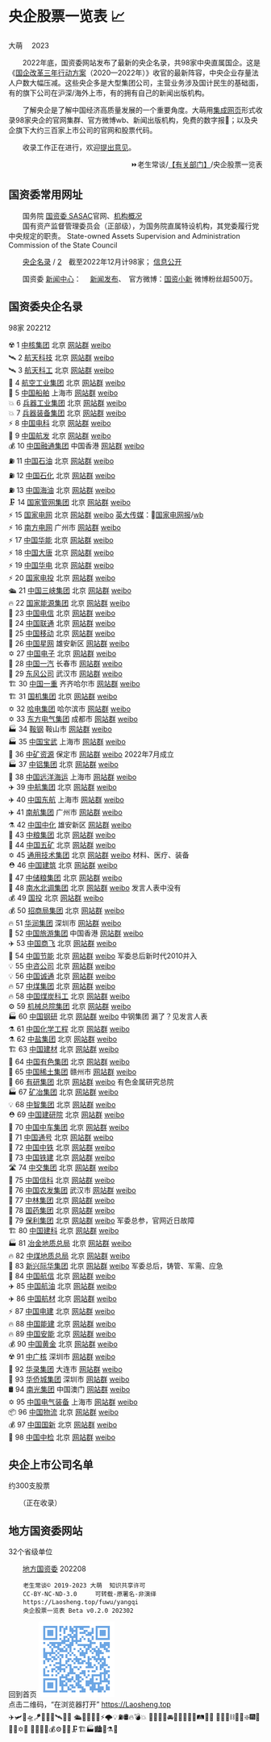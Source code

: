 ﻿央企股票一览表 📈
=================
大萌　	2023

<base target="_blank">

　　2022年底，国资委网站发布了最新的央企名录，共98家中央直属国企。这是《[国企改革三年行动方案](http://www.sasac.gov.cn/n4470048/n13461446/n15390485/)（2020—2022年）》收官的最新阵容，中央企业存量法人户数大幅压减。这些央企多是大型集团公司，主营业务涉及国计民生的基础面，有的旗下公司在沪深/海外上市，有的拥有自己的新闻出版机构。

　　了解央企是了解中国经济高质量发展的一个重要角度。大萌用[集成网页](https://diamonwoo.github.io/LSIP)形式收录98家央企的官网集群、官方微博wb、新闻出版机构，免费的数字报📰；以及央企旗下大约三百家上市公司的官网和股票代码。

　　收录工作正在进行，欢迎[提出意见](https://xoyondo.com/mb/yY8PqZMjKUgdcpn)。

<div align="right">
⏩老生常谈/<a href="https://Laosheng.top/fuwu" target="_top">【有关部门】</a>/央企股票一览表
</div>


国资委常用网址
--------------

　　国务院 [国资委 SASAC](http://www.sasac.gov.cn)官网、[机构概况](http://www.sasac.gov.cn/n2588020/index.html)  
　　国有资产监督管理委员会（正部级），为国务院直属特设机构，其党委履行党中央规定的职责。
	State-owned Assets Supervision and Administration Commission of the State Council

　　[央企名录](http://www.sasac.gov.cn/n4422011/n14158800/n14158998/c14159097/content.html) / [2](http://www.sasac.gov.cn/n2588035/n2641579/n2641645/)　截至2022年12月计98家；
	[信息公开](http://xxgk.sasac.gov.cn:8080/gdnps/pc/index.jsp)

　　国资委 [新闻中心](http://www.sasac.gov.cn/n2588020/n2877938/n2879597/)：
　[新闻发布](http://www.sasac.gov.cn/n2588025/)、　官方微博：[国资小新](https://weibo.com/guozixiaoxin) 微博粉丝超500万。


国资委央企名录
--------------
98家	202212


☢️	1 [中核集团](http://www.cnnc.com.cn "中国核工业集团有限公司")	北京	[网站群](http://www.cnnc.com.cn/cnnc/xxgk/gkml/qyjbxx/cydw55/index.html)	[weibo](https://weibo.com/cnnc#中核集团)		  
🛰	2 [航天科技](http://www.spacechina.com "中国航天科技集团有限公司")	北京	[网站群](http://www.spacechina.com)	[weibo](https://weibo.com/n/中国航天科技集团)		  
🛰	3 [航天科工](http://www.casic.com.cn "中国航天科工集团有限公司")	北京	[网站群](http://www.casic.com.cn)	[weibo](https://weibo.com/n/中国航天科工)		  
🚀	4 [航空工业集团](http://www.avic.com.cn "中国航空工业集团有限公司")	北京	[网站群](http://www.avic.com.cn)	[weibo](https://weibo.com/n/航空工业)		  
🚢	5 [中国船舶](http://www.csic.com.cn "中国船舶集团有限公司")	上海市	[网站群](http://www.csic.com.cn/n11/)	[weibo](https://weibo.com/n/中国船舶)		  
💥	6 [兵器工业集团](http://www.norincogroup.com.cn "中国兵器工业集团有限公司")	北京	[网站群](http://www.norincogroup.com.cn)	[weibo](https://weibo.com/n/兵工之声)		  
💥	7 [兵器装备集团](http://www.csgc.com.cn "中国兵器装备集团有限公司")	北京	[网站群](http://www.csgc.com.cn)	[weibo](https://weibo.com/n/中国兵器装备集团)		  
⚡	8 [中国电科](http://www.cetc.com.cn "中国电子科技集团有限公司")	北京	[网站群](http://www.cetc.com.cn)	[weibo](https://weibo.com/n/中国电科)		  
🚀	9 [中国航发](http://www.aecc.cn "中国航空发动机集团有限公司")	北京	[网站群](http://www.aecc.cn)	[weibo](https://weibo.com)		  
💰	10 [中国融通集团](https://www.crtamg.com.cn "中国融通资产管理集团有限公司")	中国香港	[网站群](https://www.crtamg.com.cn)	[weibo](https://weibo.com)		  
⛽	11 [中国石油](http://www.cnpc.com.cn "中国石油天然气集团有限公司")	北京	[网站群](http://www.cnpc.com.cn)	[weibo](https://weibo.com/n/中国石油)		  
⛽	12 [中国石化](http://www.sinopecgroup.com "中国石油化工集团有限公司")	北京	[网站群](http://www.sinopecgroup.com)	[weibo](https://weibo.com/n/中国石化)		  
⛽	13 [中国海油](http://www.cnooc.com.cn "中国海洋石油集团有限公司")	北京	[网站群](http://www.cnooc.com.cn)	[weibo](https://weibo.com/n/图说海油)		  
🗜️	14 [国家管网集团](http://www.pipechina.com.cn "国家石油天然气管网集团有限公司")	北京	[网站群](http://www.pipechina.com.cn)	[weibo](https://weibo.com)		  
⚡	15 [国家电网](http://www.sgcc.com.cn "国家电网有限公司")	北京	[网站群](http://www.sgcc.com.cn/html/sgcc_main/col2017012538/column_2017012538_1.shtml)	[weibo](https://weibo.com/n/国家电网?电网头条)	[英大传媒](http://www.indaa.com.cn)：📰[国家电网报](https://epaper.sgcctop.com/)/[wb](https://weibo.com/stategridnews)	  
⚡	16 [南方电网](http://www.csg.cn "中国南方电网有限责任公司")	广州市	[网站群](http://www.csg.cn)	[weibo](https://weibo.com/n/南网50Hz)		  
⚡	17 [中国华能](http://www.chng.com.cn "中国华能集团有限公司")	北京	[网站群](http://www.chng.com.cn)	[weibo](https://weibo.com/n/中国华能)		  
⚡	18 [中国大唐](http://www.china-cdt.com "中国大唐集团有限公司")	北京	[网站群](http://www.china-cdt.com)	[weibo](https://weibo.com/n/美丽大唐)		  
⚡	19 [中国华电](http://www.chd.com.cn "中国华电集团有限公司")	北京	[网站群](http://www.chd.com.cn)	[weibo](https://weibo.com/n/中国华电)		  
⚡	20 [国家电投](http://www.spic.com.cn "国家电力投资集团有限公司")	北京	[网站群](http://www.spic.com.cn)	[weibo](https://weibo.com/n/国家电投)		  
🛳	21 [中国三峡集团](http://www.ctg.com.cn "中国长江三峡集团有限公司")	北京	[网站群](http://www.ctg.com.cn)	[weibo](https://weibo.com/n/中国三峡集团)		  
🔥	22 [国家能源集团](http://www.ceic.com "国家能源投资集团有限责任公司")	北京	[网站群](http://www.ceic.com)	[weibo](https://weibo.com/n/国家能源集团之声)		  
📶	23 [中国电信](http://www.chinatelecom.com.cn "中国电信集团有限公司")	北京	[网站群](http://www.chinatelecom.com.cn)	[weibo](https://weibo.com/n/中国电信)		  
📶	24 [中国联通](http://www.chinaunicom.com.cn "中国联合网络通信集团有限公司")	北京	[网站群](http://www.chinaunicom.com.cn)	[weibo](https://weibo.com/n/中国联通)		  
📶	25 [中国移动](http://www.10086.cn "中国移动通信集团有限公司")	北京	[网站群](http://www.10086.cn)	[weibo](https://weibo.com/n/中国移动)		  
📶	26 [中国星网]( "中国卫星网络集团有限公司")	雄安新区	[网站群]()	[weibo](https://weibo.com)		  
✡	27 [中国电子](http://www.cec.com.cn "中国电子信息产业集团有限公司")	北京	[网站群](http://www.cec.com.cn)	[weibo](https://weibo.com/n/CEC中国电子)		  
🚚	28 [中国一汽](http://www.faw.com.cn "中国第一汽车集团有限公司")	长春市	[网站群](http://www.faw.com.cn)	[weibo](https://weibo.com/n/中国一汽)		  
🚚	29 [东风公司](http://www.dfmc.com.cn "东风汽车集团有限公司")	武汉市	[网站群](http://www.dfmc.com.cn)	[weibo](https://weibo.com/n/东风汽车)		  
🏗	30 [中国一重](http://www.cfhi.com "中国一重集团有限公司")	齐齐哈尔市	[网站群](http://www.cfhi.com)	[weibo](https://weibo.com)		  
🏗	31 [国机集团](http://www.sinomach.com.cn "中国机械工业集团有限公司")	北京	[网站群](http://www.sinomach.com.cn)	[weibo](https://weibo.com/n/中机建设集团)		  
✡	32 [哈电集团](http://www.harbin-electric.com "哈尔滨电气集团有限公司")	哈尔滨市	[网站群](http://www.harbin-electric.com)	[weibo](https://weibo.com)		  
✡	33 [东方电气集团](http://www.dongfang.com "中国东方电气集团有限公司")	成都市	[网站群](http://www.dongfang.com)	[weibo](https://weibo.com/n/东方电气)		  
🏭	34 [鞍钢](http://www.ansteel.cn "鞍钢集团有限公司")	鞍山市	[网站群](http://www.ansteel.cn)	[weibo](https://weibo.com/n/鞍钢集团)		  
🏭	35 [中国宝武](http://www.baowugroup.com "中国宝武钢铁集团有限公司")	上海市	[网站群](http://www.baowugroup.com)	[weibo](https://weibo.com/n/友爱的宝武)		  
🧲	36 [中矿资源]( "中国矿产资源集团有限公司")	保定市	[网站群]()	[weibo](https://weibo.com)	2022年7月成立	  
🏭	37 [中铝集团](https://www.chinalco.com.cn "中国铝业集团有限公司")	北京	[网站群](https://www.chinalco.com.cn)	[weibo](https://weibo.com)		  
🚢	38 [中国远洋海运](http://www.coscoshipping.com "中国远洋海运集团有限公司")	上海市	[网站群](http://www.coscoshipping.com)	[weibo](https://weibo.com/n/中国远洋海运杂志社)		  
✈️	39 [中航集团](http://www.airchinagroup.com "中国航空集团有限公司")	北京	[网站群](http://www.airchinagroup.com)	[weibo](https://weibo.com/n/中国国际航空)		  
✈️	40 [中国东航](http://www.ceair.com "中国东方航空集团有限公司")	上海市	[网站群](http://www.ceair.com)	[weibo](https://weibo.com/n/中国东方航空)		  
✈️	41 [南航集团](http://www.csair.cn "中国南方航空集团有限公司")	广州市	[网站群](http://www.csair.cn)	[weibo](https://weibo.com/n/中国南方航空)		  
⚗️	42 [中国中化](http://www.sinochem.com "中国中化控股有限责任公司")	雄安新区	[网站群](http://www.sinochem.com)	[weibo](https://weibo.com/n/中国中化)		  
🌾	43 [中粮集团](http://www.cofco.com "中粮集团有限公司")	北京	[网站群](http://www.cofco.com)	[weibo](https://weibo.com/n/中粮COFCO)		  
🧲	44 [中国五矿](http://www.minmetals.com.cn "中国五矿集团有限公司")	北京	[网站群](http://www.minmetals.com.cn)	[weibo](https://weibo.com/n/中国五矿)		  
✡	45 [通用技术集团](http://www.gt.cn "中国通用技术（集团）控股有限责任公司")	北京	[网站群](http://www.gt.cn/hxzy/)	[weibo](https://weibo.com/n/通用技术)	材料、医疗、装备	  
⛑️	46 [中国建筑](http://www.cscec.com "中国建筑集团有限公司")	北京	[网站群](http://www.cscec.com)	[weibo](https://weibo.com/n/中国建筑)		  
🌾	47 [中储粮集团](http://www.sinograin.com.cn "中国储备粮管理集团有限公司")	北京	[网站群](http://www.sinograin.com.cn)	[weibo](https://weibo.com/n/中储粮集团)		  
🌊	48 [南水北调集团](http://www.csnwd.com.cn "中国南水北调集团有限公司")	北京	[网站群](http://www.csnwd.com.cn)	[weibo](https://weibo.com)	发言人表中没有	  
💰	49 [国投](http://www.sdic.com.cn "国家开发投资集团有限公司")	北京	[网站群](http://www.sdic.com.cn)	[weibo](https://weibo.com/n/国投集团)		  
💰	50 [招商局集团](http://www.cmhk.com "招商局集团有限公司")	北京	[网站群](http://www.cmhk.com)	[weibo](https://weibo.com)		  
🔥	51 [华润集团](http://www.crc.com.hk "华润（集团）有限公司")	深圳市	[网站群](http://www.crc.com.hk)	[weibo](https://weibo.com)		  
🎠	52 [中国旅游集团](https://www.ctg.cn "中国旅游集团有限公司／香港中旅(集团)有限公司")	中国香港	[网站群](https://www.ctg.cn)	[weibo](https://weibo.com)		  
✈️	53 [中国商飞](http://www.comac.cc "中国商用飞机有限责任公司")	北京	[网站群](http://www.comac.cc)	[weibo](https://weibo.com/n/中国商飞)		  
👥	54 [中国节能](http://www.cecep.cn "中国节能环保集团有限公司")	北京	[网站群](http://www.cecep.cn)	[weibo](https://weibo.com)	军委总后新时代2010并入	  
💡	55 [中咨公司](http://www.ciecc.com.cn "中国国际工程咨询有限公司")	北京	[网站群](http://www.ciecc.com.cn)	[weibo](https://weibo.com)		  
💡	56 [中国诚通](http://www.cctgroup.com.cn "中国诚通控股集团有限公司")	北京	[网站群](http://www.cctgroup.com.cn)	[weibo](https://weibo.com/n/中国诚通)		  
🔥	57 [中煤集团](http://www.chinacoal.com "中国中煤能源集团有限公司")	北京	[网站群](http://www.chinacoal.com)	[weibo](https://weibo.com)		  
🔥	58 [中国煤炭科工](http://www.ccteg.cn "中国煤炭科工集团有限公司")	北京	[网站群](http://www.ccteg.cn)	[weibo](https://weibo.com/n/中国煤炭科工集团)		  
⚙	59 [机械总院集团](http://www.cam.com.cn "中国机械科学研究总院集团有限公司")	北京	[网站群](http://www.cam.com.cn)	[weibo](https://weibo.com)		  
🏭	60 [中国钢研](http://www.cisri.com.cn "中国钢研科技集团有限公司")	北京	[网站群](http://www.cisri.com.cn)	[weibo](https://weibo.com/n/中国钢研)	中钢集团 漏了？见发言人表	  
⚗️	61 [中国化学工程](http://www.cncec.cn "中国化学工程集团有限公司")	北京	[网站群](http://www.cncec.cn)	[weibo](https://weibo.com/n/中国化学)		  
⚗️	62 [中盐集团](http://www.chinasalt.com.cn "中国盐业集团有限公司")	北京	[网站群](http://www.chinasalt.com.cn)	[weibo](https://weibo.com/n/中国盐业总公司)		  
🏗	63 [中国建材](http://www.cnbm.com.cn "中国建材集团有限公司")	北京	[网站群](http://www.cnbm.com.cn)	[weibo](https://weibo.com)		  
🧲	64 [中国有色集团](http://www.cnmc.com.cn "中国有色矿业集团有限公司")	北京	[网站群](http://www.cnmc.com.cn)	[weibo](https://weibo.com)		  
🧲	65 [中国稀土集团](https://www.regcc.cn "中国稀土集团有限公司")	赣州市	[网站群](https://www.regcc.cn)	[weibo](https://weibo.com)		  
🧲	66 [有研集团](http://www.grinm.com "中国有研科技集团有限公司")	北京	[网站群](http://www.grinm.com)	[weibo](https://weibo.com)	有色金属研究总院	  
🏭	67 [矿冶集团](http://www.bgrimm.com "矿冶科技集团有限公司")	北京	[网站群](http://www.bgrimm.com)	[weibo](https://weibo.com)		  
💡	68 [中智集团](http://www.ciic.com.cn "中国国际技术智力合作集团有限公司")	北京	[网站群](http://www.ciic.com.cn)	[weibo](https://weibo.com/n/中智集团)		  
⛑️	69 [中国建研院](http://www.cabr.com.cn "中国建筑科学研究院有限公司")	北京	[网站群](http://www.cabr.com.cn)	[weibo](https://weibo.com/n/中国建研院)		  
🚉	70 [中国中车集团](http://www.crrcgc.cc "中国中车集团有限公司")	北京	[网站群](http://www.crrcgc.cc)	[weibo](https://weibo.com/n/中国中车)		  
🚉	71 [中国通号](http://www.crsc.cn "中国铁路通信信号集团有限公司")	北京	[网站群](http://www.crsc.cn)	[weibo](https://weibo.com)		  
🚉	72 [中国中铁](http://www.crecg.com "中国铁路工程集团有限公司")	北京	[网站群](http://www.crecg.com)	[weibo](https://weibo.com/n/中国中铁)		  
🚉	73 [中国铁建](http://www.crcc.cn "中国铁道建筑集团有限公司")	北京	[网站群](http://www.crcc.cn)	[weibo](https://weibo.com/n/中国铁建)		  
🛣️	74 [中交集团](http://www.ccccltd.cn "中国交通建设集团有限公司")	北京	[网站群](http://www.ccccltd.cn)	[weibo](https://weibo.com/n/中国交建)		  
📶	75 [中国信科](http://www.cict.com "中国信息通信科技集团有限公司")	北京	[网站群](http://www.cict.com)	[weibo](https://weibo.com/n/信科视界)		  
🌾	76 [中国农发集团](http://www.cnadc.com.cn "中国农业发展集团有限公司")	武汉市	[网站群](http://www.cnadc.com.cn)	[weibo](https://weibo.com)		  
🌲	77 [中林集团](http://www.cfgc.cn "中国林业集团有限公司")	北京	[网站群](http://www.cfgc.cn)	[weibo](https://weibo.com/n/中林集团)		  
💊	78 [国药集团](http://www.sinopharm.com "中国医药集团有限公司")	北京	[网站群](http://www.sinopharm.com)	[weibo](https://weibo.com)		  
👥	79 [保利集团](https://www.poly.com.cn "中国保利集团有限公司")	北京	[网站群](https://www.poly.com.cn)	[weibo](https://weibo.com)	军委总参，官网近日故障	  
🏗	80 [中国建科](http://www.cadreg.com.cn "中国建设科技有限公司")	北京	[网站群](http://www.cadreg.com.cn)	[weibo](https://weibo.com)		  
🏭	81 [冶金地质总局](http://www.cmgb.com.cn "中国冶金地质总局")	北京	[网站群](http://www.cmgb.com.cn)	[weibo](https://weibo.com)		  
🔥	82 [中煤地质总局](http://www.ccgc.cn "中国煤炭地质总局")	北京	[网站群](http://www.ccgc.cn)	[weibo](https://weibo.com/n/中国煤炭地质总局)		  
👥	83 [新兴际华集团](http://www.xxcig.com "新兴际华集团有限公司")	北京	[网站群](http://www.xxcig.com/web/jtwq/jtzz/index.shtml)	[weibo](https://weibo.com/n/新兴际华集团)	军委总后，铸管、军需、应急	  
📶	84 [中国航信](http://www.travelsky.cn "中国民航信息集团有限公司")	北京	[网站群](http://www.travelsky.cn)	[weibo](https://weibo.com/n/中国航信工会)		  
✈️	85 [中国航油](http://www.cnaf.com "中国航空油料集团有限公司")	北京	[网站群](http://www.cnaf.com)	[weibo](https://weibo.com/n/中国航油)		  
✈️	86 [中国航材](http://www.casc.com.cn "中国航空器材集团有限公司")	北京	[网站群](http://www.casc.com.cn)	[weibo](https://weibo.com)		  
⚡	87 [中国电建](http://www.powerchina.cn "中国电力建设集团有限公司")	北京	[网站群](http://www.powerchina.cn)	[weibo](https://weibo.com/n/电建微言)		  
🔥	88 [中国能建](http://www.ceec.net.cn "中国能源建设集团有限公司")	北京	[网站群](http://www.ceec.net.cn)	[weibo](https://weibo.com/n/中国能建)		  
🔥	89 [中国安能](https://www.china-an.cn "中国安能建设集团有限公司")	北京	[网站群](https://www.china-an.cn)	[weibo](https://weibo.com)		  
💰	90 [中国黄金](http://www.chinagoldgroup.com "中国黄金集团有限公司")	北京	[网站群](http://www.chinagoldgroup.com)	[weibo](https://weibo.com/n/中国黄金ChinaGold)		  
☢️	91 [中广核](http://www.cgnpc.com.cn "中国广核集团有限公司")	深圳市	[网站群](http://www.cgnpc.com.cn)	[weibo](https://weibo.com/n/中国广核集团)		  
📼	92 [华录集团](http://www.hualu.com.cn "中国华录集团有限公司")	大连市	[网站群](http://www.hualu.com.cn)	[weibo](https://weibo.com)		  
🎠	93 [华侨城集团](http://www.chinaoct.com "华侨城集团有限公司")	深圳市	[网站群](http://www.chinaoct.com)	[weibo](https://weibo.com/n/OCT华侨城)		  
🛢️	94 [南光集团](http://www.namkwong.com.mo "南光（集团）有限公司／中国南光集团有限公司")	中国澳门	[网站群](http://www.namkwong.com.mo/col/col1887/)	[weibo](https://weibo.com)		  
✡	95 [中国电气装备]( "中国电气装备集团有限公司")	上海市	[网站群]()	[weibo](https://weibo.com)		  
📦	96 [中国物流]( "中国物流集团有限公司")	北京	[网站群]()	[weibo](https://weibo.com)		  
💰	97 [中国国新](https://www.crhc.cn "中国国新控股有限责任公司")	北京	[网站群](https://www.crhc.cn2010/2016)	[weibo](https://weibo.com/n/中国国新)		  
🧪	98 [中国中检](http://www.ccic.com "中国检验认证（集团）有限公司")	北京	[网站群](http://www.ccic.com)	[weibo](https://weibo.com)		  


央企上市公司名单
----------------
约300支股票

　　（正在收录）


地方国资委网站
--------------
32个省级单位

　　[地方国资委](http://www.sasac.gov.cn/n4422011/n17627531/c17633273/content.html) 202208



```
	老生常谈© 2019-2023 大萌	知识共享许可
	CC-BY-NC-ND-3.0 	可转载-原署名-非演绎
	https://Laosheng.top/fuwu/yangqi
	央企股票一览表	Beta v0.2.0	202302
```

回到首页
<a href=".." title="返回老生常谈首页"><img src="../indexQR-Blue.png" /></a>  
点击二维码，“在浏览器打开” https://Laosheng.top  
✈️🛩️🚁🛸🪁🎯💨🚀🛰️📡🔭
🛳️🚢🚤⚓💧⚡🌩️💡⛽🛢️🔥💣💥
🚚🚛🚙🚗🚘🚌🚅🚉🚆🚂🛤🚃🚎️
💎🧲🧲⛓️🧰✨❇️🎆🎇📶📱✡🌊
🌾🌿💊🧬💰️⚙️🔩🚧🗜️🏗️🏭🏙️🧱⚗️🧪
